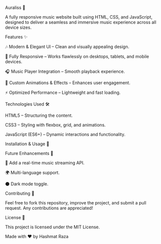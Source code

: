Auraliss 🎵

A fully responsive music website built using HTML, CSS, and JavaScript, designed to deliver a seamless and immersive music experience across all device sizes.

Features ✨

🎶 Modern & Elegant UI – Clean and visually appealing design.

📱 Fully Responsive – Works flawlessly on desktops, tablets, and mobile devices.

🎧 Music Player Integration – Smooth playback experience.

🎨 Custom Animations & Effects – Enhances user engagement.

⚡ Optimized Performance – Lightweight and fast loading.

Technologies Used 🛠️

HTML5 – Structuring the content.

CSS3 – Styling with flexbox, grid, and animations.

JavaScript (ES6+) – Dynamic interactions and functionality.

Installation & Usage 🚀

Future Enhancements 🌱

🎵 Add a real-time music streaming API.

🌍 Multi-language support.

🌑 Dark mode toggle.

Contributing 🤝

Feel free to fork this repository, improve the project, and submit a pull request. Any contributions are appreciated!

License 📜

This project is licensed under the MIT License.

Made with ❤️ by Hashmat Raza
